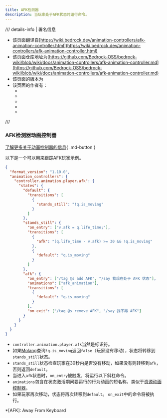 ```yaml
---
title: AFK检测器
description: 当玩家处于AFK状态时运行命令。
---
```


/// details-info | 署名信息
- 该页面翻译自[https://wiki.bedrock.dev/animation-controllers/afk-animation-controller.html](https://wiki.bedrock.dev/animation-controllers/afk-animation-controller.html)
- 该页面仓库地址为[https://github.com/Bedrock-OSS/bedrock-wiki/blob/wiki/docs/animation-controllers/afk-animation-controller.md](https://github.com/Bedrock-OSS/bedrock-wiki/blob/wiki/docs/animation-controllers/afk-animation-controller.md)
- 该页面的版本为<!-- md:samp Bedrock-OSS/bedrock-wiki@6e3dce1648e897cff9141561e8fa8a5a1befec04 -->
- 该页面的作者有：
  - <!-- md:samp @SirLich -->
  - <!-- md:samp @BlueFrog130 -->
  - <!-- md:samp @SmokeyStack -->
  - <!-- md:samp @Keyyard -->
  - <!-- md:samp @Ultr4Anubis -->
///

### AFK检测器动画控制器

[了解更多关于动画控制器的信息](./animation-controllers-intro.md){ .md-button }

以下是一个可以用来跟踪AFK玩家示例。

```json title="BP/animation_controllers/afk.ac.json"
{
  "format_version": "1.10.0",
  "animation_controllers": {
    "controller.animation.player.afk": {
      "states": {
        "default": {
          "transitions": [
            {
              "stands_still": "!q.is_moving"
            }
          ]
        },
        "stands_still": {
          "on_entry": ["v.afk = q.life_time;"],
          "transitions": [
            {
              "afk": "(q.life_time - v.afk) >= 30 && !q.is_moving"
            },
            {
              "default": "q.is_moving"
            }
          ]
        },
        "afk": {
          "on_entry": ["/tag @s add AFK", "/say 我现在处于 AFK 状态"],
          "animations": ["afk_animation"],
          "transitions": [
            {
              "default": "q.is_moving"
            }
          ],
          "on_exit": ["/tag @s remove AFK", "/say 我不再 AFK"]
        }
      }
    }
  }
}
```

-   `controller.animation.player.afk`当然是标识符。
-   如果[Molang](https://bedrock.dev/r/MoLang)查询`!q.is_moving`返回`false`（玩家没有移动），状态将转移到`stands_still`状态。
-   `stands_still`状态检查玩家在30秒内是否没有移动，如果没有则转移到`afk`，否则返回`default`。
-   当进入`afk`状态时，`on_entry`被触发，将运行以下斜杠命令。
-   `animations`包含在状态激活期间要运行的行为动画的短名称，类似于[资源动画控制器](#animation-controller)。
-   如果玩家再次移动，状态将再次转移到`default`。
    `on_exit`中的命令将被执行。

*[AFK]: Away From Keyboard